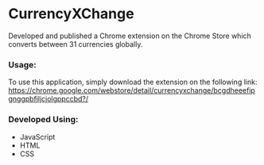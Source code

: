 # CurrencyXChange

Developed and published a Chrome extension on the Chrome Store which converts between 31 currencies globally.

### Usage: ### 
To use this application, simply download the extension on the following link: https://chrome.google.com/webstore/detail/currencyxchange/bcgdheeefipgnggpbfjljcjolgppccbd?/
### Developed Using: ###
- JavaScript
- HTML 
- CSS 

